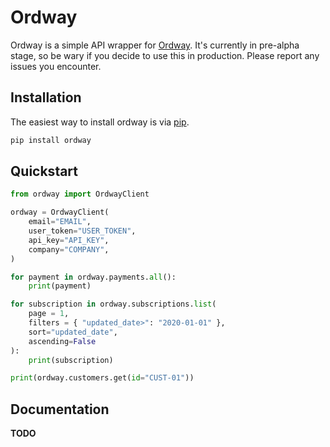 # Ordway

Ordway is a simple API wrapper for [Ordway](https://www.ordwaylabs.com/). It's currently in pre-alpha stage, so be wary if you decide to use this in production. Please report any issues you encounter.

## Installation

The easiest way to install ordway is via [pip](https://pypi.python.org/pypi/pip).

```bash
pip install ordway
```

## Quickstart

```python
from ordway import OrdwayClient

ordway = OrdwayClient(
    email="EMAIL",
    user_token="USER_TOKEN",
    api_key="API_KEY",
    company="COMPANY",
)

for payment in ordway.payments.all():
    print(payment)

for subscription in ordway.subscriptions.list(
    page = 1, 
    filters = { "updated_date>": "2020-01-01" }, 
    sort="updated_date", 
    ascending=False
):
    print(subscription)

print(ordway.customers.get(id="CUST-01"))
```

## Documentation

**TODO**
